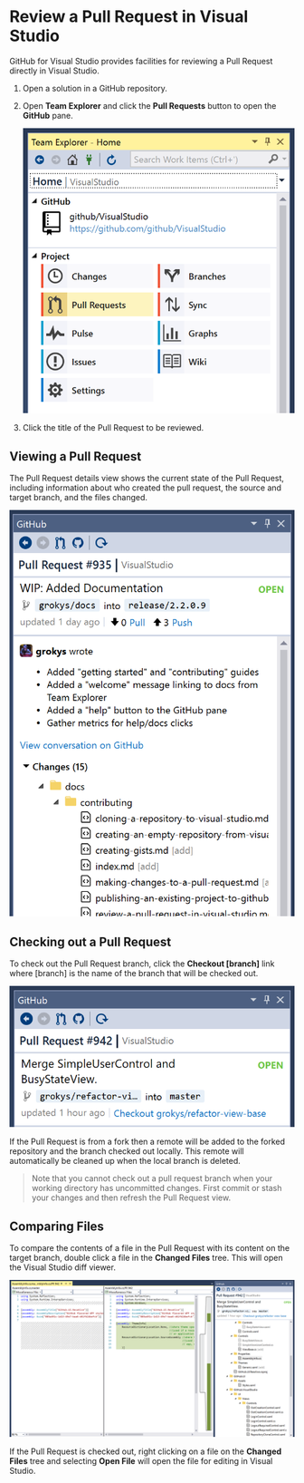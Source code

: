 # Review a Pull Request in Visual Studio

GitHub for Visual Studio provides facilities for reviewing a Pull Request directly in Visual Studio.

1. Open a solution in a GitHub repository.

2. Open **Team Explorer** and click the **Pull Requests** button to open the **GitHub** pane.

   ![image](images/pull-requests-button.png)

3. Click the title of the Pull Request to be reviewed.


## Viewing a Pull Request

The Pull Request details view shows the current state of the Pull Request, including information about who created the pull request, the source and target branch, and the files changed.

![image](images/pr-details.png)

## Checking out a Pull Request

To check out the Pull Request branch, click the **Checkout [branch]** link where [branch] is the name of the branch that will be checked out.

![image](images/pr-details-checkout-link.png)

If the Pull Request is from a fork then a remote will be added to the forked repository and the branch checked out locally. This remote will automatically be cleaned up when the local branch is deleted. 

> Note that you cannot check out a pull request branch when your working directory has uncommitted changes. First commit or stash your changes and then refresh the Pull Request view.

## Comparing Files

To compare the contents of a file in the Pull Request with its content on the target branch, double click a file in the **Changed Files** tree. This will open the Visual Studio diff viewer.

![image](images/pr-diff-files.png)

If the Pull Request is checked out, right clicking on a file on the **Changed Files** tree and selecting **Open File** will open the file for editing in Visual Studio.
